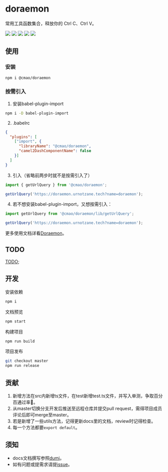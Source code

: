 # doraemon

常用工具函数集合，释放你的 Ctrl C、Ctrl V。

[![](https://img.shields.io/github/workflow/status/juicecube/doraemon/npm-publish?style=flat-square&logo=github)](https://travis-ci.org/juicecube/doraemon)
[![](https://img.shields.io/codecov/c/gh/juicecube/doraemon/master?style=flat-square&logo=codecov)](https://travis-ci.org/juicecube/doraemon)
[![](https://img.shields.io/bundlephobia/min/@mlz/doraemon?style=flat-square&logo=npm)](https://www.npmjs.com/package/@mlz/doraemon)
[![](https://img.shields.io/github/license/juicecube/doraemon?style=flat-square&logo=github)](https://github.com/juicecube/doraemon/blob/feat-badge/LICENSE)
[![](https://img.shields.io/badge/website-Doraemon-brightgreen?style=flat-square&logo=github)](https://doraemon.urnotzane.tech)

## 使用

### 安装
```bash
npm i @cmao/doraemon
```

### 按需引入

1. 安装babel-plugin-import
  ```bash
  npm i -D babel-plugin-import
  ```

2. .babelrc
  ```json
  {
    "plugins": [
      ["import", {
        "libraryName": "@cmao/doraemon",
        "camel2DashComponentName": false
      }]
    ]
  }
  ```
3. 引入（省略前两步时就不是按需引入了）
  ```typescript
  import { getUrlQuery } from '@cmao/doraemon';

  getUrlQuery('https://doraemon.urnotzane.tech?name=doraemon');
  ```
4. 若不想安装babel-plugin-import，又想按需引入：
  ```typescript
  import getUrlQuery from '@cmao/doraemon/lib/getUrlQuery';

  getUrlQuery('https://doraemon.urnotzane.tech?name=doraemon');
  ```

更多使用文档详看[Doraemon](https://doraemon.urnotzane.tech)。

## TODO
[TODO](https://github.com/juicecube/doraemon/issues/7);

## 开发

安装依赖

```bash
npm i
```

文档预览

```bash
npm start
```

构建项目

```bash
npm run build
```

项目发布

```bash
git checkout master
npm run release
```

## 贡献

1. 新增方法在src内新增ts文件，在test新增test.ts文件，并写入单测，争取百分百通过率🤪。
2. 从master切换分支开发后推送至远程仓库并提交pull request，需得项目成员评论后即可merge至master。
3. 若是新增了一些utils方法，记得更新docs里的文档，review时记得检查。
4. 每一个方法都要`export default`。

## 须知

- docs文档撰写参照[dumi](https://github.com/umijs/dumi)。
- 如有问题或提需求请提[issue](https://github.com/juicecube/doraemon/issues)。
